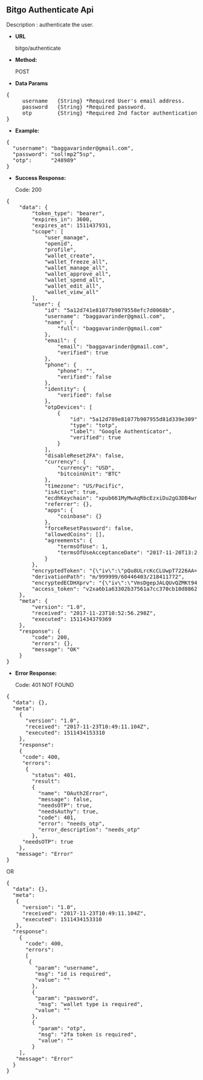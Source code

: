 **Bitgo Authenticate Api**
----
Description : authenticate the user.

* **URL**

    bitgo/authenticate

* **Method:** 

    POST
  

* **Data Params** <br />

<pre>
{
	 username   {String} *Required User's email address.
	 password   {String} *Required password.
	 otp        {String} *Required 2nd factor authentication token.
}	 
</pre>   

* **Example:** <br/>

<pre>
{ 
  "username": "baggavarinder@gmail.com",
  "password": "sol!mp2^5sp",
  "otp":      "248989" 
}
</pre>  

* **Success Response:**

	Code: 200 
 
<pre>
{
    "data": {
        "token_type": "bearer",
        "expires_in": 3600,
        "expires_at": 1511437931,
        "scope": [
            "user_manage",
            "openid",
            "profile",
            "wallet_create",
            "wallet_freeze_all",
            "wallet_manage_all",
            "wallet_approve_all",
            "wallet_spend_all",
            "wallet_edit_all",
            "wallet_view_all"
        ],
        "user": {
            "id": "5a12d741e81077b9079558efc7d0068b",
            "username": "baggavarinder@gmail.com",
            "name": {
                "full": "baggavarinder@gmail.com"
            },
            "email": {
                "email": "baggavarinder@gmail.com",
                "verified": true
            },
            "phone": {
                "phone": "",
                "verified": false
            },
            "identity": {
                "verified": false
            },
            "otpDevices": [
                {
                    "id": "5a12d789e81077b907955d81d339e309",
                    "type": "totp",
                    "label": "Google Authenticator",
                    "verified": true
                }
            ],
            "disableReset2FA": false,
            "currency": {
                "currency": "USD",
                "bitcoinUnit": "BTC"
            },
            "timezone": "US/Pacific",
            "isActive": true,
            "ecdhKeychain": "xpub661MyMwAqRbcEzxiDu2gG3DB4wrwvFpM6DWTAn5wAW9XoN3rVrMxW3PELqhK5dzfWjP76MxHmxf9g2GTtfWquP8RUndodwCUyHAUsFWbs3y",
            "referrer": {},
            "apps": {
                "coinbase": {}
            },
            "forceResetPassword": false,
            "allowedCoins": [],
            "agreements": {
                "termsOfUse": 1,
                "termsOfUseAcceptanceDate": "2017-11-20T13:24:28.485Z"
            }
        },
        "encryptedToken": "{\"iv\":\"pQu8ULrcKcCLUwpT7226AA==\",\"v\":1,\"iter\":1000,\"ks\":128,\"ts\":64,\"mode\":\"ccm\",\"adata\":\"\",\"cipher\":\"aes\",\"salt\":\"AaZFRaxUiJA=\",\"ct\":\"aZl+1cFeDlEWXqe6rriIbGjWYUdZi7MRXYZcdwXRM2m9i4cUsyI/wIQhGo08nXFAA40i7F/O/YBPrkfZN+EfIMgOESe9bG/a4UII\"}",
        "derivationPath": "m/999999/60446403/218411772",
        "encryptedECDHXprv": "{\"iv\":\"VmsDgepJALQUvQZMKt94NA==\",\"v\":1,\"iter\":10000,\"ks\":256,\"ts\":64,\"mode\":\"ccm\",\"adata\":\"\",\"cipher\":\"aes\",\"salt\":\"EQvGFVfeuA0=\",\"ct\":\"wtBIziqaJkxd7LjhGe0rXxn4lmWxbSK1LHdjKrBLpRedSENMVl7Fzrw9IWKQWDWuYJpoikqjBO2E5QKa0YlqX4v9RH0caGT1aIxtFLkJdAiVB9+PrmEnGoAo6PizMM46eqOgQrxiZUJ/r8Pz6Zu2w+La/a7l2PA=\"}",
        "access_token": "v2xa6b1a63302b37561a7cc370cb10d886223e574aa69cc98f08b693d3b649360af"
    },
    "meta": {
        "version": "1.0",
        "received": "2017-11-23T10:52:56.298Z",
        "executed": 1511434379369
    },
    "response": {
        "code": 200,
        "errors": {},
        "message": "OK"
    }
}
</pre>
	
* **Error Response:**

	Code: 401 NOT FOUND

<pre>
{
  "data": {},
  "meta": 
    {
      "version": "1.0",
      "received": "2017-11-23T10:49:11.104Z",
      "executed": 1511434153310
    },
	"response": 
	{
	 "code": 400,
	 "errors": 
	  {
	    "status": 401,
	    "result": 
	    {
		  "name": "OAuth2Error",
		  "message": false,
		  "needsOTP": true,
		  "needsAuthy": true,
		  "code": 401,
		  "error": "needs_otp",
		  "error_description": "needs_otp"
	    },
	 "needsOTP": true
	},
   "message": "Error"
}
</pre>

OR

<pre>
{
  "data": {},
  "meta": 
   {
     "version": "1.0",
     "received": "2017-11-23T10:49:11.104Z",
     "executed": 1511434153310
   },
  "response": 
    {
      "code": 400,
	  "errors": 
	  [
       {
         "param": "username",
         "msg": "id is required",
         "value": ""
        },
        {
         "param": "password",
          "msg": "wallet type is required",
         "value": ""
        },
        {
          "param": "otp",
          "msg": "2fa token is required",
          "value": ""
        }
    ],
   "message": "Error"
  }
}
</pre>
